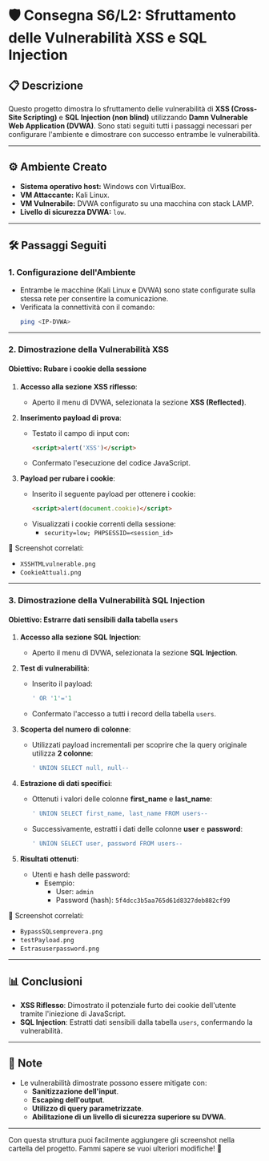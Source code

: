 # 🛡️ Consegna S6/L2: Sfruttamento delle Vulnerabilità XSS e SQL Injection

## 📋 Descrizione
Questo progetto dimostra lo sfruttamento delle vulnerabilità di **XSS (Cross-Site Scripting)** e **SQL Injection (non blind)** utilizzando **Damn Vulnerable Web Application (DVWA)**. Sono stati seguiti tutti i passaggi necessari per configurare l'ambiente e dimostrare con successo entrambe le vulnerabilità.

---

## ⚙️ Ambiente Creato
- **Sistema operativo host:** Windows con VirtualBox.
- **VM Attaccante:** Kali Linux.
- **VM Vulnerabile:** DVWA configurato su una macchina con stack LAMP.
- **Livello di sicurezza DVWA:** `low`.

---

## 🛠️ Passaggi Seguiti

### 1. Configurazione dell'Ambiente
- Entrambe le macchine (Kali Linux e DVWA) sono state configurate sulla stessa rete per consentire la comunicazione.
- Verificata la connettività con il comando:
  ```bash
  ping <IP-DVWA>
  ```

---

### 2. Dimostrazione della Vulnerabilità XSS
#### **Obiettivo: Rubare i cookie della sessione**

1. **Accesso alla sezione XSS riflesso**:
   - Aperto il menu di DVWA, selezionata la sezione **XSS (Reflected)**.

2. **Inserimento payload di prova**:
   - Testato il campo di input con:
     ```html
     <script>alert('XSS')</script>
     ```
   - Confermato l'esecuzione del codice JavaScript.

3. **Payload per rubare i cookie**:
   - Inserito il seguente payload per ottenere i cookie:
     ```html
     <script>alert(document.cookie)</script>
     ```
   - Visualizzati i cookie correnti della sessione:
     - `security=low; PHPSESSID=<session_id>`

📂 Screenshot correlati:
- `XSSHTMLvulnerable.png`
- `CookieAttuali.png`

---

### 3. Dimostrazione della Vulnerabilità SQL Injection
#### **Obiettivo: Estrarre dati sensibili dalla tabella `users`**

1. **Accesso alla sezione SQL Injection**:
   - Aperto il menu di DVWA, selezionata la sezione **SQL Injection**.

2. **Test di vulnerabilità**:
   - Inserito il payload:
     ```sql
     ' OR '1'='1
     ```
   - Confermato l'accesso a tutti i record della tabella `users`.

3. **Scoperta del numero di colonne**:
   - Utilizzati payload incrementali per scoprire che la query originale utilizza **2 colonne**:
     ```sql
     ' UNION SELECT null, null--
     ```

4. **Estrazione di dati specifici**:
   - Ottenuti i valori delle colonne **first_name** e **last_name**:
     ```sql
     ' UNION SELECT first_name, last_name FROM users--
     ```
   - Successivamente, estratti i dati delle colonne **user** e **password**:
     ```sql
     ' UNION SELECT user, password FROM users--
     ```

5. **Risultati ottenuti**:
   - Utenti e hash delle password:
     - Esempio:
       - User: `admin`
       - Password (hash): `5f4dcc3b5aa765d61d8327deb882cf99`

📂 Screenshot correlati:
- `BypassSQLsemprevera.png`
- `testPayload.png`
- `Estrasuserpassword.png`

---

## 📊 Conclusioni
- **XSS Riflesso**: Dimostrato il potenziale furto dei cookie dell'utente tramite l'iniezione di JavaScript.
- **SQL Injection**: Estratti dati sensibili dalla tabella `users`, confermando la vulnerabilità.

---

## 📌 Note
- Le vulnerabilità dimostrate possono essere mitigate con:
  - **Sanitizzazione dell'input**.
  - **Escaping dell'output**.
  - **Utilizzo di query parametrizzate**.
  - **Abilitazione di un livello di sicurezza superiore su DVWA**.

---

Con questa struttura puoi facilmente aggiungere gli screenshot nella cartella del progetto. Fammi sapere se vuoi ulteriori modifiche! 🚀